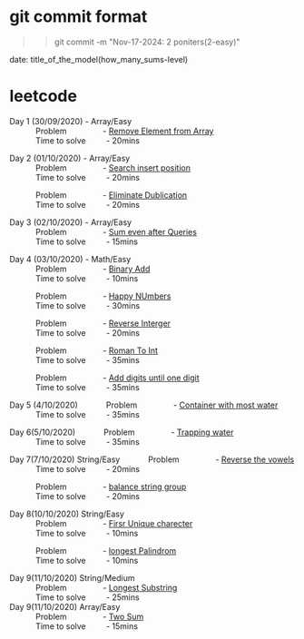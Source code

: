 # git commit format
>> git commit -m "Nov-17-2024: 2 poniters(2-easy)"


date: title_of_the_model(how_many_sums-level)

# leetcode

Day 1 (30/09/2020) - Array/Easy <br/>
&emsp;&emsp;&emsp;   Problem &emsp;&emsp;&emsp;&emsp; - [Remove Element from Array](https://github.com/pavi-ninjaac/leetcode/blob/master/Array/Easy/RemoveElement.py) <br/>
&emsp;&emsp;&emsp;   Time to solve &emsp;&emsp; - 20mins <br/>

Day 2 (01/10/2020) - Array/Easy <br/>
&emsp;&emsp;&emsp;   Problem &emsp;&emsp;&emsp;&emsp; - [Search insert position](https://github.com/pavi-ninjaac/leetcode/blob/master/Array/Easy/Search_insert_position.py) <br/>
&emsp;&emsp;&emsp;   Time to solve &emsp;&emsp; - 20mins <br/>


&emsp;&emsp;&emsp;   Problem &emsp;&emsp;&emsp;&emsp; - [Eliminate Dublication](https://github.com/pavi-ninjaac/leetcode/blob/master/Array/Easy/EliminateDublicate.py) <br/>
&emsp;&emsp;&emsp;   Time to solve &emsp;&emsp; - 20mins <br/>

Day 3 (02/10/2020) - Array/Easy <br/>
&emsp;&emsp;&emsp;   Problem &emsp;&emsp;&emsp;&emsp; - [Sum even after Queries](https://github.com/pavi-ninjaac/leetcode/blob/master/Array/Easy/Sum_even_after_queries.py) <br/>
&emsp;&emsp;&emsp;   Time to solve &emsp;&emsp; - 15mins <br/>

Day 4 (03/10/2020) - Math/Easy <br/>
&emsp;&emsp;&emsp;   Problem &emsp;&emsp;&emsp;&emsp; - [Binary Add](https://github.com/pavi-ninjaac/leetcode/blob/master/Math/Easy/Binary_add.py) <br/>
&emsp;&emsp;&emsp;   Time to solve &emsp;&emsp; - 10mins <br/>

&emsp;&emsp;&emsp;   Problem &emsp;&emsp;&emsp;&emsp; - [Happy NUmbers](https://github.com/pavi-ninjaac/leetcode/blob/master/Math/Easy/Happy_numbers.py) <br/>
&emsp;&emsp;&emsp;   Time to solve &emsp;&emsp; - 30mins <br/>

&emsp;&emsp;&emsp;   Problem &emsp;&emsp;&emsp;&emsp; - [Reverse Interger](https://github.com/pavi-ninjaac/leetcode/blob/master/Math/Easy/Reverse_integer.py) <br/>
&emsp;&emsp;&emsp;   Time to solve &emsp;&emsp; - 20mins <br/>

&emsp;&emsp;&emsp;   Problem &emsp;&emsp;&emsp;&emsp; - [Roman To Int](https://github.com/pavi-ninjaac/leetcode/blob/master/Math/Easy/RomanToInt.py) <br/>
&emsp;&emsp;&emsp;   Time to solve &emsp;&emsp; - 35mins <br/>

&emsp;&emsp;&emsp;   Problem &emsp;&emsp;&emsp;&emsp; - [Add digits until one digit](https://github.com/pavi-ninjaac/leetcode/blob/master/Math/Easy/add_digits_until_oneDifit.py) <br/>
&emsp;&emsp;&emsp;   Time to solve &emsp;&emsp; - 35mins <br/>

Day 5 (4/10/2020)
&emsp;&emsp;&emsp;   Problem &emsp;&emsp;&emsp;&emsp; - [Container with most water](https://github.com/pavi-ninjaac/leetcode/blob/master/Array/Medium/Container_water.py) <br/>
&emsp;&emsp;&emsp;   Time to solve &emsp;&emsp; - 35mins <br/>

Day 6(5/10/2020)
&emsp;&emsp;&emsp;   Problem &emsp;&emsp;&emsp;&emsp; - [Trapping water](https://github.com/pavi-ninjaac/leetcode/blob/master/Array/Medium/trapping_water.py) <br/>
&emsp;&emsp;&emsp;   Time to solve &emsp;&emsp; - 35mins <br/>

Day 7(7/10/2020)  String/Easy
&emsp;&emsp;&emsp;   Problem &emsp;&emsp;&emsp;&emsp; - [Reverse the vowels](https://github.com/pavi-ninjaac/leetcode/blob/master/String/Easy/ReverseVowels_inword.py) <br/>
&emsp;&emsp;&emsp;   Time to solve &emsp;&emsp; - 20mins <br/>

&emsp;&emsp;&emsp;   Problem &emsp;&emsp;&emsp;&emsp; - [balance string group](https://github.com/pavi-ninjaac/leetcode/blob/master/String/Easy/Split_string_balaced_By_LR.py) <br/>
&emsp;&emsp;&emsp;   Time to solve &emsp;&emsp; - 20mins <br/>

Day 8(10/10/2020)  String/Easy <br/>
&emsp;&emsp;&emsp;   Problem &emsp;&emsp;&emsp;&emsp; - [Firsr Unique charecter](https://github.com/pavi-ninjaac/leetcode/blob/master/String/Easy/firstUniqueString.py) <br/>
&emsp;&emsp;&emsp;   Time to solve &emsp;&emsp; - 10mins <br/>

&emsp;&emsp;&emsp;   Problem &emsp;&emsp;&emsp;&emsp; - [longest Palindrom](https://github.com/pavi-ninjaac/leetcode/blob/master/String/Easy/longestPalindrom.py) <br/>
&emsp;&emsp;&emsp;   Time to solve &emsp;&emsp; - 10mins <br/>

Day 9(11/10/2020)  String/Medium <br/>
&emsp;&emsp;&emsp;   Problem &emsp;&emsp;&emsp;&emsp; - [Longest Substring](https://github.com/pavi-ninjaac/leetcode/blob/master/String/Medium/longestSubstring.py) <br/>
&emsp;&emsp;&emsp;   Time to solve &emsp;&emsp; - 25mins <br/>
Day 9(11/10/2020)  Array/Easy <br/>
&emsp;&emsp;&emsp;   Problem &emsp;&emsp;&emsp;&emsp; - [Two Sum](https://github.com/pavi-ninjaac/leetcode/blob/master/Array/Easy/TwoSum.py) <br/>
&emsp;&emsp;&emsp;   Time to solve &emsp;&emsp; - 15mins <br/>
